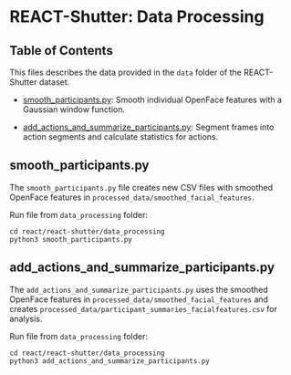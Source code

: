 # REACT-Shutter: Data Processing

## Table of Contents
This files describes the data provided in the `data` folder of the REACT-Shutter dataset.
- [smooth_participants.py](#smooth_participants.py): Smooth individual OpenFace features with a Gaussian window function.

- [add_actions_and_summarize_participants.py](#add_actions_and_summarize_participants.py): Segment frames into action segments and calculate statistics for actions.

## smooth_participants.py
The `smooth_participants.py` file creates new CSV files with smoothed OpenFace features in `processed_data/smoothed_facial_features`.

Run file from `data_processing` folder:
``` 
cd react/react-shutter/data_processing
python3 smooth_participants.py
```

## add_actions_and_summarize_participants.py
The `add_actions_and_summarize_participants.py` uses the smoothed OpenFace features in `processed_data/smoothed_facial_features` and creates `processed_data/participant_summaries_facialfeatures.csv` for analysis.

Run file from `data_processing` folder:
```
cd react/react-shutter/data_processing
python3 add_actions_and_summarize_participants.py
```